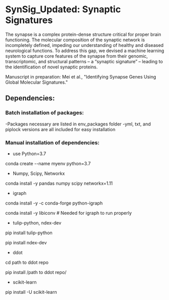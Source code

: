 # SynSig_Updated: Synaptic Signatures

The synapse is a complex protein-dense structure critical for proper brain functioning. The molecular composition of the synaptic network is incompletely defined, impeding our understanding of healthy and diseased neurological functions. To address this gap, we devised a machine learning system to capture core features of the synapse from their genomic, transcriptomic, and structural patterns – a “synaptic signature” – leading to the identification of novel synaptic proteins.

Manuscript in preparation: Mei et al., "Identifying Synapse Genes Using Global Molecular Signatures."

## Dependencies:

### Batch installation of packages:
  -Packages necessary are listed in env_packages folder
  -yml, txt, and piplock versions are all included for easy installation
 
### Manual installation of dependencies:
  - use Python=3.7

  conda create --name myenv python=3.7
  
  - Numpy, Scipy, Networkx
  
  conda install -y pandas numpy scipy networkx=1.11

  - igraph
  
  conda install -y -c conda-forge python-igraph
  
  conda install -y libiconv # Needed for igraph to run properly
  
  - tulip-python, ndex-dev
  
  pip install tulip-python
  
  pip install ndex-dev
  
  - ddot
  
  cd path to ddot repo
  
  pip install /path to ddot repo/
  
  - scikit-learn
  
  pip install -U scikit-learn


